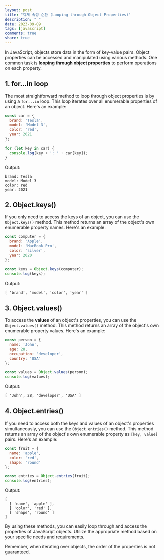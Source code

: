 ```yaml
---
layout: post
title: "객체 속성 순환 (Looping through Object Properties)"
description: " "
date: 2023-09-09
tags: [javascript]
comments: true
share: true
---
```


In JavaScript, objects store data in the form of key-value pairs. Object properties can be accessed and manipulated using various methods. One common task is **looping through object properties** to perform operations on each property.

## 1. for...in loop

The most straightforward method to loop through object properties is by using a `for...in` loop. This loop iterates over all enumerable properties of an object. Here's an example:

```javascript
const car = {
  brand: 'Tesla',
  model: 'Model 3',
  color: 'red',
  year: 2021
};

for (let key in car) {
  console.log(key + ': ' + car[key]);
}
```
Output:
```
brand: Tesla
model: Model 3
color: red
year: 2021
```

## 2. Object.keys()
If you only need to access the keys of an object, you can use the `Object.keys()` method. This method returns an array of the object's own enumerable property names. Here's an example:

```javascript
const computer = {
  brand: 'Apple',
  model: 'MacBook Pro',
  color: 'silver',
  year: 2020
};

const keys = Object.keys(computer);
console.log(keys);
```
Output:
```
[ 'brand', 'model', 'color', 'year' ]
```

## 3. Object.values()
To access the **values** of an object's properties, you can use the `Object.values()` method. This method returns an array of the object's own enumerable property values. Here's an example:

```javascript
const person = {
  name: 'John',
  age: 28,
  occupation: 'developer',
  country: 'USA'
};

const values = Object.values(person);
console.log(values);
```
Output:
```
[ 'John', 28, 'developer', 'USA' ]
```

## 4. Object.entries()
If you need to access both the keys and values of an object's properties simultaneously, you can use the `Object.entries()` method. This method returns an array of the object's own enumerable property as `[key, value]` pairs. Here's an example:

```javascript
const fruit = {
  name: 'apple',
  color: 'red',
  shape: 'round'
};

const entries = Object.entries(fruit);
console.log(entries);
```
Output:
```
[
  [ 'name', 'apple' ],
  [ 'color', 'red' ],
  [ 'shape', 'round' ]
]
```

By using these methods, you can easily loop through and access the properties of JavaScript objects. Utilize the appropriate method based on your specific needs and requirements.

Remember, when iterating over objects, the order of the properties is not guaranteed.